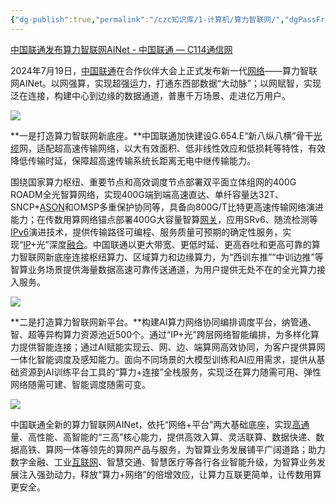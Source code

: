 ```yaml
---
{"dg-publish":true,"permalink":"/czc知识库/1-计算机/算力智联网/","dgPassFrontmatter":true,"created":"2024-08-07T10:46:49.260+08:00","updated":"2024-12-08T12:34:12.857+08:00"}
---
```



[中国联通发布算力智联网AINet - 中国联通 — C114通信网](https://www.c114.com.cn/news/119/a1269160.html)

2024年7月19日，[中国联通](https://www.c114.com.cn/keyword/default.asp?key=%D6%D0%B9%FA%C1%AA%CD%A8)在合作伙伴大会上正式发布新一代[网络](https://www.c114.com.cn/keyword/default.asp?key=%CD%F8%C2%E7)——算力智联网AINet。以网强算，实现超强运力，打通东西部数据“大动脉”；以网赋智，实现泛在连接，构建中心到边缘的数据通道，普惠千万场景、走进亿万用户。

![](https://image.c114.com.cn/20240724/17218013737626.png)

**一是打造算力智联网新底座。**中国联通加快建设G.654.E“新八纵八横”骨干[光缆](https://www.c114.com.cn/keyword/default.asp?key=%B9%E2%C0%C2)网，适配超高速传输网络，以大有效面积、低非线性效应和低损耗等特性，有效降低传输时延，保障超高速传输系统长距离无电中继传输能力。

围绕国家算力枢纽、重要节点和高效调度节点部署双平面立体组网的400G ROADM全光智算网络，实现400G端到端高速直达、单纤容量达32T、SNCP+[ASON](https://www.c114.com.cn/keyword/default.asp?key=ASON)和OMSP多重保护协同等，具备向800G/T比特更高速传输网络演进能力；在传数用算网络锚点部署400G大容量智算[网关](https://www.c114.com.cn/keyword/default.asp?key=%CD%F8%B9%D8)，应用SRv6、随流检测等[IPv6](https://www.c114.com.cn/keyword/default.asp?key=IPv6)演进技术，提供传输路径可编程、服务质量可预期的确定性服务，实现“[IP](https://www.c114.com.cn/keyword/default.asp?key=IP)+光”深度[融合](https://www.c114.com.cn/keyword/default.asp?key=%C8%DA%BA%CF)。中国联通以更大带宽、更低时延、更高吞吐和更高可靠的算力智联网新底座连接枢纽算力、区域算力和边缘算力，为“西训东推”“中训边推”等智算业务场景提供海量数据高速可靠传送通道，为用户提供无处不在的全光算力接入服务。

![](https://image.c114.com.cn/20240724/17218013731245.png)

**二是打造算力智联网新平台。**构建AI算力网络协同编排调度平台，纳管通、智、超等异构算力资源池近500个。通过“IP+光”跨层网络智能编排，为多样化算力提供智能连接；通过AI赋能实现云、网、边、端算网高效协同，为客户提供算网一体化智能调度及感知能力。面向不同场景的大模型训练和AI应用需求，提供从基础资源到AI训练平台工具的“算力+连接”全栈服务，实现泛在算力随需可用、弹性网络随需可建、智能调度随需可变。

![](https://image.c114.com.cn/20240724/17218013733241.png)

中国联通全新的算力智联网AINet，依托“网络+平台”两大基础底座，实现[高通](https://www.c114.com.cn/keyword/default.asp?key=%B8%DF%CD%A8)量、高性能、高智能的“三高”核心能力，提供高效入算、灵活联算、数据快递、数据高铁、算网一体等领先的算网产品与服务，为智算业务发展铺平广阔道路；助力数字金融、工业[互联网](https://www.c114.com.cn/keyword/default.asp?key=%BB%A5%C1%AA%CD%F8)、智慧交通、智慧医疗等各行各业智能升级，为智算业务发展注入强劲动力，释放“算力+网络”的倍增效应，让算力互联更简单，让传数用算更安全。